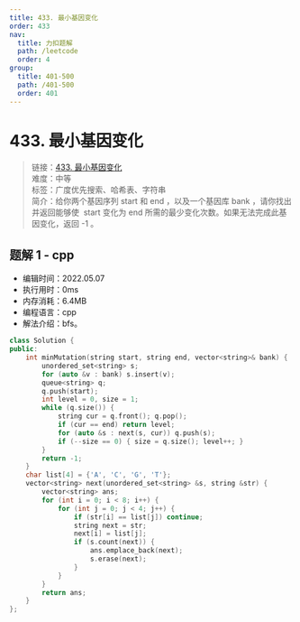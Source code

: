 ```yaml
---
title: 433. 最小基因变化
order: 433
nav:
  title: 力扣题解
  path: /leetcode
  order: 4
group:
  title: 401-500
  path: /401-500
  order: 401
---
```


# 433. 最小基因变化

> 链接：[433. 最小基因变化](https://leetcode-cn.com/problems/minimum-genetic-mutation/)  
> 难度：中等  
> 标签：广度优先搜索、哈希表、字符串  
> 简介：给你两个基因序列 start 和 end ，以及一个基因库 bank ，请你找出并返回能够使  start 变化为 end 所需的最少变化次数。如果无法完成此基因变化，返回 -1 。

## 题解 1 - cpp

- 编辑时间：2022.05.07
- 执行用时：0ms
- 内存消耗：6.4MB
- 编程语言：cpp
- 解法介绍：bfs。

```cpp
class Solution {
public:
    int minMutation(string start, string end, vector<string>& bank) {
        unordered_set<string> s;
        for (auto &v : bank) s.insert(v);
        queue<string> q;
        q.push(start);
        int level = 0, size = 1;
        while (q.size()) {
            string cur = q.front(); q.pop();
            if (cur == end) return level;
            for (auto &s : next(s, cur)) q.push(s);
            if (--size == 0) { size = q.size(); level++; }
        }
        return -1;
    }
    char list[4] = {'A', 'C', 'G', 'T'};
    vector<string> next(unordered_set<string> &s, string &str) {
        vector<string> ans;
        for (int i = 0; i < 8; i++) {
            for (int j = 0; j < 4; j++) {
                if (str[i] == list[j]) continue;
                string next = str;
                next[i] = list[j];
                if (s.count(next)) {
                    ans.emplace_back(next);
                    s.erase(next);
                }
            }
        }
        return ans;
    }
};
```
